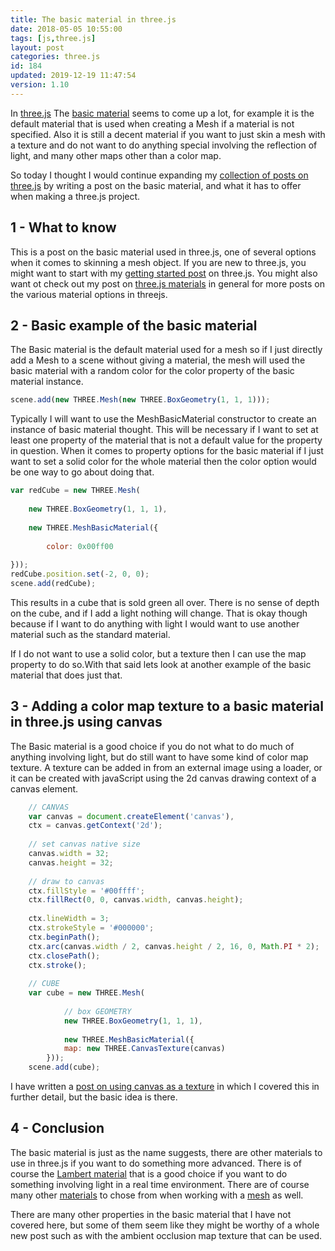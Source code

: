 ```yaml
---
title: The basic material in three.js
date: 2018-05-05 10:55:00
tags: [js,three.js]
layout: post
categories: three.js
id: 184
updated: 2019-12-19 11:47:54
version: 1.10
---
```


In [three.js](https://threejs.org/) The [basic material](https://threejs.org/docs/index.html#api/materials/MeshBasicMaterial) seems to come up a lot, for example it is the default material that is used when creating a Mesh if a material is not specified. Also it is still a decent material if you want to just skin a mesh with a texture and do not want to do anything special involving the reflection of light, and many other maps other than a color map. 

So today I thought I would continue expanding my [collection of posts on three.js](/categories/three-js/) by writing a post on the basic material, and what it has to offer when making a three.js project.

<!-- more -->

## 1 - What to know

This is a post on the basic material used in three.js, one of several options when it comes to skinning a mesh object. If you are new to three.js, you might want to start with my [getting started post](/2018/04/04/threejs-getting-started/) on three.js. You might also want ot check out my post on [three.js materials](/2018/04/30/threejs-materials/) in general for more posts on the various material options in threejs.

## 2 - Basic example of the basic material

The Basic material is the default material used for a mesh so if I just directly add a Mesh to a scene without giving a material, the  mesh will used the basic material with a random color for the color property of the basic material instance.

```js
scene.add(new THREE.Mesh(new THREE.BoxGeometry(1, 1, 1)));
```

Typically I will want to use the MeshBasicMaterial constructor to create an instance of basic material thought. This will be necessary if I want to set at least one property of the material that is not a default value for the property in question. When it comes to property options for the basic material if I just want to set a solid color for the whole material then the color option would be one way to go about doing that.

```js
var redCube = new THREE.Mesh(
 
    new THREE.BoxGeometry(1, 1, 1),
 
    new THREE.MeshBasicMaterial({
 
        color: 0x00ff00
 
}));
redCube.position.set(-2, 0, 0);
scene.add(redCube);
```

This results in a cube that is sold green all over. There is no sense of depth on the cube, and if I add a light nothing will change. That is okay though because if I want to do anything with light I would want to use another material such as the standard material.

If I do not want to use a solid color, but a texture then I can use the map property to do so.With that said lets look at another example of the basic material that does just that.

## 3 - Adding a color map texture to a basic material in three.js using canvas

The Basic material is a good choice if you do not what to do much of anything involving light, but do still want to have some kind of color map texture. A texture can be added in from an external image using a loader, or it can be created with javaScript using the 2d canvas drawing context of a canvas element.

```js
    // CANVAS
    var canvas = document.createElement('canvas'),
    ctx = canvas.getContext('2d');
 
    // set canvas native size
    canvas.width = 32;
    canvas.height = 32;
 
    // draw to canvas
    ctx.fillStyle = '#00ffff';
    ctx.fillRect(0, 0, canvas.width, canvas.height);
 
    ctx.lineWidth = 3;
    ctx.strokeStyle = '#000000';
    ctx.beginPath();
    ctx.arc(canvas.width / 2, canvas.height / 2, 16, 0, Math.PI * 2);
    ctx.closePath();
    ctx.stroke();
 
    // CUBE
    var cube = new THREE.Mesh(
 
            // box GEOMETRY
            new THREE.BoxGeometry(1, 1, 1),
 
            new THREE.MeshBasicMaterial({
            map: new THREE.CanvasTexture(canvas)
        }));
    scene.add(cube);
```

I have written a [post on using canvas as a texture]( /2018/04/17/threejs-canvas-texture/) in which I covered this in further detail, but the basic idea is there.

## 4 - Conclusion

The basic material is just as the name suggests, there are other materials to use in three.js if you want to do something more advanced. There is of course the [Lambert material](/2018/04/08/threejs-lambert-material/) that is a good choice if you want to do something involving light in a real time environment. There are of course many other [materials](/2018/04/30/threejs-materials/) to chose from when working with a [mesh](/2018/05/04/threejs-mesh/) as well. 

There are many other properties in the basic material that I have not covered here, but some of them seem like they might be worthy of a whole new post such as with the ambient occlusion map texture that can be used.
